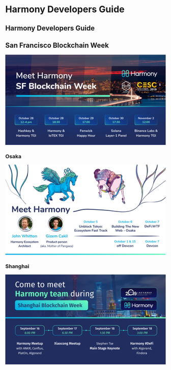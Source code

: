 # Harmony Developers Guide

## Harmony Developers Guide

## San Francisco Blockchain Week

![Harmony @ San Francisco Blockchain Week](.gitbook/assets/sf-blockchain-week.jpg)

### Osaka

![Harmony in Osaka](.gitbook/assets/devcon5.jpg)

### Shanghai

![Harmony in Shanghai](.gitbook/assets/harmonyshanghai-1.jpg)

